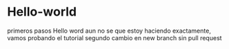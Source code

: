 # Hello-world
primeros pasos
Hello word aun no se que estoy haciendo exactamente, vamos probando el tutorial
segundo cambio  en new branch sin pull request
